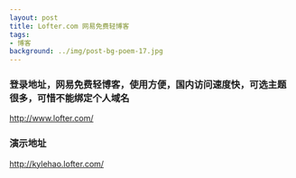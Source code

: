 ```yaml
---
layout: post
title: Lofter.com 网易免费轻博客
tags:
- 博客
background: ../img/post-bg-poem-17.jpg
---
```



### 登录地址，网易免费轻博客，使用方便，国内访问速度快，可选主题很多，可惜不能绑定个人域名<br>
http://www.lofter.com/

### 演示地址<br>
http://kylehao.lofter.com/